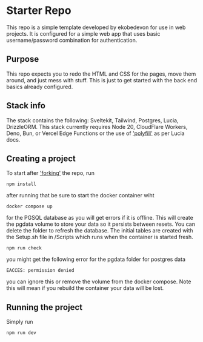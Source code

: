 # Starter Repo

This repo is a simple template developed by ekobedevon for use in web projects. It is configured for a simple web app that uses basic username/password combination for authentication.

## Purpose

This repo expects you to redo the HTML and CSS for the pages, move them around, and just mess with stuff. This is just to get started with the back end basics already configured.

## Stack info

The stack contains the following: Sveltekit, Tailwind, Postgres, Lucia, DrizzleORM. This stack currently requires Node 20, CloudFlare Workers, Deno, Bun, or Vercel Edge Functions or the use of ['polyfill'](https://lucia-auth.com/getting-started/) as per Lucia docs.

## Creating a project

To start after ['forking'](https://github.com/ekobedevon/STPLDStarter/fork) the repo, run

```npm install```

after running that be sure to start the docker container wiht

```docker compose up```

for the PGSQL database as you will get errors if it is offline. This will create the pgdata volume to store your data so it persists between resets. You can delete the folder to refresh the database. The initial tables are created with the Setup.sh file in /Scripts which runs when the container is started fresh.

```npm run check```

you might get the following error for the pgdata folder for postgres data

``` EACCES: permission denied ```

you can ignore this or remove the volume from the docker compose. Note this will mean if you rebuild the container your data will be lost.

## Running the project

Simply run

```npm run dev```


